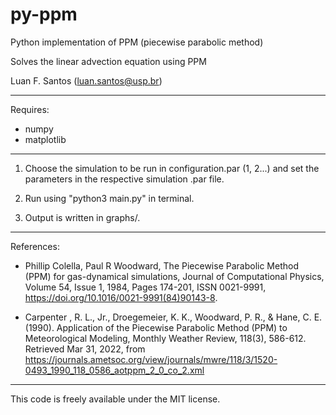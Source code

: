 # py-ppm
Python implementation of PPM (piecewise parabolic method)

Solves the linear advection equation using PPM 

Luan F. Santos
(luan.santos@usp.br)

-------------------------------------------------------
Requires:

- numpy
- matplotlib

-------------------------------------------------------


1) Choose the simulation to be run in configuration.par (1, 2...) and set the parameters in the respective simulation .par file.

2) Run using "python3 main.py" in terminal. 

3) Output is written in graphs/.
 
----------------------------------------------------------
References:
 -  Phillip Colella, Paul R Woodward, The Piecewise Parabolic Method (PPM) for gas-dynamical simulations, Journal of Computational Physics, Volume 54, Issue 1, 1984, Pages 174-201, ISSN 0021-9991, https://doi.org/10.1016/0021-9991(84)90143-8.

 -  Carpenter , R. L., Jr., Droegemeier, K. K., Woodward, P. R., & Hane, C. E. (1990).  Application of the Piecewise Parabolic Method (PPM) to Meteorological Modeling, Monthly Weather Review, 118(3), 586-612. Retrieved Mar 31, 2022,  from https://journals.ametsoc.org/view/journals/mwre/118/3/1520-0493_1990_118_0586_aotppm_2_0_co_2.xml

----------------------------------------------------------

This code is freely available under the MIT license.
